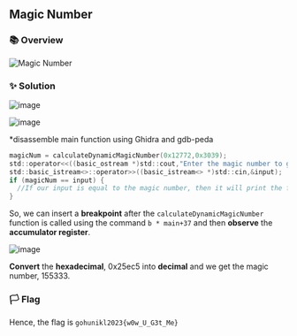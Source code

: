 ## Magic Number

### 📚 Overview

![Magic Number](https://github.com/rydzze/CTF_Write-up/assets/86187059/067e3b6a-7a57-4e50-9bde-377a2b639376)

### ✨ Solution

![image](https://github.com/rydzze/CTF_Write-up/assets/86187059/b2743472-94cb-4a39-8058-bec567b84ab1)

![image](https://github.com/rydzze/CTF_Write-up/assets/86187059/9eb3302d-8d9c-4d9b-99bd-fffb82b54b01)

*disassemble main function using Ghidra and gdb-peda

```c
magicNum = calculateDynamicMagicNumber(0x12772,0x3039);
std::operator<<((basic_ostream *)std::cout,"Enter the magic number to get the secret message: ");
std::basic_istream<>::operator>>((basic_istream<> *)std::cin,&input);
if (magicNum == input) {
  //If our input is equal to the magic number, then it will print the flag.
}
```

So, we can insert a **breakpoint** after the `calculateDynamicMagicNumber` function is called using the command `b * main+37` and then **observe** the **accumulator register**.

![image](https://github.com/rydzze/CTF_Write-up/assets/86187059/e7e4eaec-8ee6-4d83-bbe3-64c507cf670f)

**Convert** the **hexadecimal**, 0x25ec5 into **decimal** and we get the magic number, 155333. 

### 🏳️ Flag

Hence, the flag is `gohunikl2023{w0w_U_G3t_Me}`
